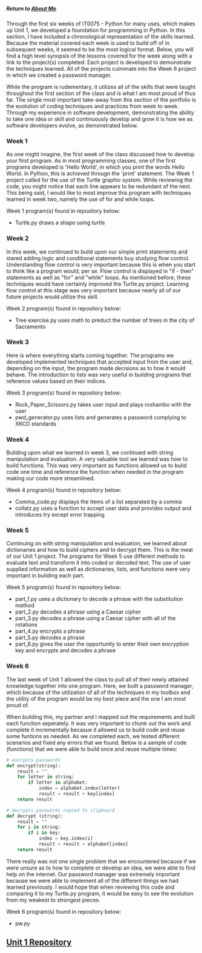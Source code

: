 ##### Return to [About Me](https://pacman715.github.io/pcabano-portfolio/)

Through the first six weeks of IT0075 - Python for many uses, which makes up Unit 1, we developed a foundation for programming in Python.  In this section, I have included a chronological representation of the skills learned.  Because the material covered each week is used to build off of in subsequent weeks, it seemed to be the most logical format.  Below, you will find a high level synopsis of the lessons covered for the week along with a link to the project(s) completed.  Each project is developed to demonstrate the techniques learned.  All of the projects culminate into the Week 6 project in which we created a password manager.  

While the program is rudementary, it utilizes all of the skills that were taught throughout the first section of the class and is what I am most proud of thus far.  The single most important take-away from this section of the portfolio is the evolution of coding techniques and practices from week to week.  Through my experience in software development, demonstrating the ability to take one idea or skill and continuously develop and grow it is how we as software developers evolve, as demonstrated below.

### Week 1

As one might imagine, the first week of the class discussed how to develop your first program.  As in most programming classes, one of the first programs developed is 'Hello World', in which you print the words Hello World.  In Python, this is achieved througn the 'print' statement.  The Week 1 project called for the use of the Turtle graphic system.  While reviewing the code, you might notice that each line  appears to be redundant of the next.  This being said, I would like to most improve this program with techniques learned in week two, namely the use of for and while loops.

Week 1 program(s) found in repository below:
- Turtle.py draws a shape using turtle

### Week 2

In this week, we continued to build upon our simple print statements and stared adding logic and conditional statements buy studying flow control.  Understanding flow control is very important because this is when you start to think like a program would, per se. Flow control is displayed in "if - then" statements as well as "for" and "while" loops.  As mentioned before, these techniques would have certainly improved the Turtle.py project. Learning flow control at this stage was very important because nearly all of our future projects would utilize this skill.

Week 2 program(s) found in repository below:
- Tree exercise.py uses math to preduct the number of trees in the city of Sacramento

### Week 3

Here is where everything starts coming together.  The programs we developed implemented techniques that accepted input from the user and, depending on the input, the program made decisions as to how it would behave.  The introduction to lists was very useful in building programs that reference values based on their indices.

Week 3 program(s) found in repository below:
- Rock_Paper_Scissors.py takes user input and plays roshambo with the user
- pwd_generator.py uses lists and generates a password complying to XKCD standards

### Week 4

Building upon what we learned in week 3, we continued with string manipulation and evaluation.  A very valuable tool we learned was how to build functions.  This was very important as functions allowed us to build code one time and reference the function when needed in the program making our code more streamlined.

Week 4 program(s) found in repository below:
- Comma_code.py displays the items of a list separated by a comma
- collatz.py uses a function to accept user data and provides output and introduces try except error trapping

### Week 5

Continuing on with string manipulation and evaluation, we learned about dictionaries and how to build ciphers and to decrypt them.  This is the meat of our Unit 1 project.  The programs for Week 5 use different methods to evaluate text and transform it into coded or decoded text.  The use of user supplied information as well as dictionaries, lists, and functions were very important in building each part.

Week 5 program(s) found in repository below:
- part_1.py uses a dictionary to decode a phrase with the substitution method
- part_2.py decodes a phrase using a Caesar cipher
- part_3.py decodes a phrase using a Caesar cipher with all of the rotations
- part_4.py encrypts a phrase
- part_5.py decodes a phrase
- part_6.py gives the user the opportunity to enter their own encryption key and encrypts and decodes a phrase

### Week 6

The last week of Unit 1 allowed the class to pull all of their newly attained knowledge together into one program.  Here, we built a password manager, which because of the utilization of all of the techniques in my toolbox and the utility of the program would be my best piece and the one I am most proud of.  

When building this, my partner and I mapped out the requirements and built each function seperately.  It was very important to chunk out the work and complete it incrementally becasue it allowed us to build code and reuse some funtions as needed.  As we completed each, we tested different scenarios and fixed any errors that we found.  Below is a sample of code (functions) that we were able to build once and reuse multiple times:

```python
# encrypts passwords
def encrypt(string):
    result = ""
    for letter in string:
        if letter in alphabet:
            index = alphabet.index(letter)
            result = result + key[index]
    return result

# decrypts passwords copied to clipboard
def decrypt (string):
    result = ""
    for i in string:
        if i in key:
            index = key.index(i)
            result = result + alphabet[index]
    return result
```

There really was not one single problem that we encountered because if we were unsure as to how to complete or develop an idea, we were able to find help on the internet.  Our password manager was extremely important because we were able to implement all of the different things we had learned previously.  I would hope that when reviewing this code and comparing it to my Turtle.py program, it would be easy to see the evolution from my weakest to strongest pieces.

Week 6 program(s) found in repository below:
- pw.py


## [Unit 1 Repository](https://github.com/pacman715/python_fundamentals/tree/master/Unit%201)
